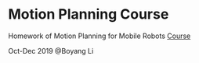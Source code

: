 # Motion Planning Course
Homework of Motion Planning for Mobile Robots [Course](https://www.shenlanxueyuan.com/course/188)

Oct-Dec 2019 @Boyang Li
